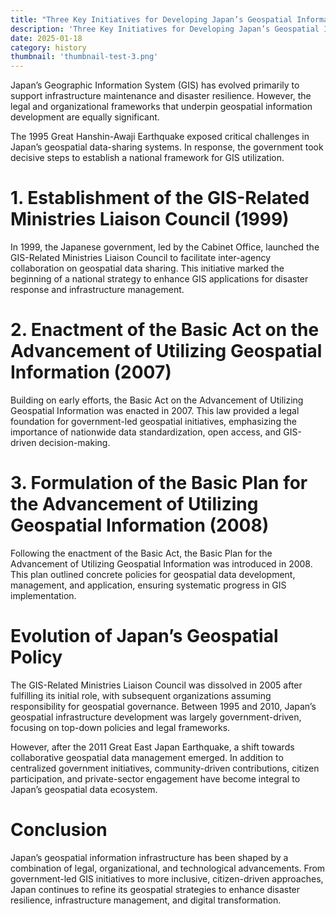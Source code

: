 ```yaml
---
title: "Three Key Initiatives for Developing Japan’s Geospatial Information Infrastructure"
description: 'Three Key Initiatives for Developing Japan’s Geospatial Information Infrastructure'
date: 2025-01-18
category: history
thumbnail: 'thumbnail-test-3.png'
---
```


Japan’s Geographic Information System (GIS) has evolved primarily to support infrastructure maintenance and disaster resilience. However, the legal and organizational frameworks that underpin geospatial information development are equally significant.

The 1995 Great Hanshin-Awaji Earthquake exposed critical challenges in Japan’s geospatial data-sharing systems. In response, the government took decisive steps to establish a national framework for GIS utilization.

# 1. Establishment of the GIS-Related Ministries Liaison Council (1999)
In 1999, the Japanese government, led by the Cabinet Office, launched the GIS-Related Ministries Liaison Council to facilitate inter-agency collaboration on geospatial data sharing. This initiative marked the beginning of a national strategy to enhance GIS applications for disaster response and infrastructure management.

# 2. Enactment of the Basic Act on the Advancement of Utilizing Geospatial Information (2007)
Building on early efforts, the Basic Act on the Advancement of Utilizing Geospatial Information was enacted in 2007. This law provided a legal foundation for government-led geospatial initiatives, emphasizing the importance of nationwide data standardization, open access, and GIS-driven decision-making.

# 3. Formulation of the Basic Plan for the Advancement of Utilizing Geospatial Information (2008)
Following the enactment of the Basic Act, the Basic Plan for the Advancement of Utilizing Geospatial Information was introduced in 2008. This plan outlined concrete policies for geospatial data development, management, and application, ensuring systematic progress in GIS implementation.

# Evolution of Japan’s Geospatial Policy
The GIS-Related Ministries Liaison Council was dissolved in 2005 after fulfilling its initial role, with subsequent organizations assuming responsibility for geospatial governance. Between 1995 and 2010, Japan’s geospatial infrastructure development was largely government-driven, focusing on top-down policies and legal frameworks.

However, after the 2011 Great East Japan Earthquake, a shift towards collaborative geospatial data management emerged. In addition to centralized government initiatives, community-driven contributions, citizen participation, and private-sector engagement have become integral to Japan’s geospatial data ecosystem.

# Conclusion
Japan’s geospatial information infrastructure has been shaped by a combination of legal, organizational, and technological advancements. From government-led GIS initiatives to more inclusive, citizen-driven approaches, Japan continues to refine its geospatial strategies to enhance disaster resilience, infrastructure management, and digital transformation.
